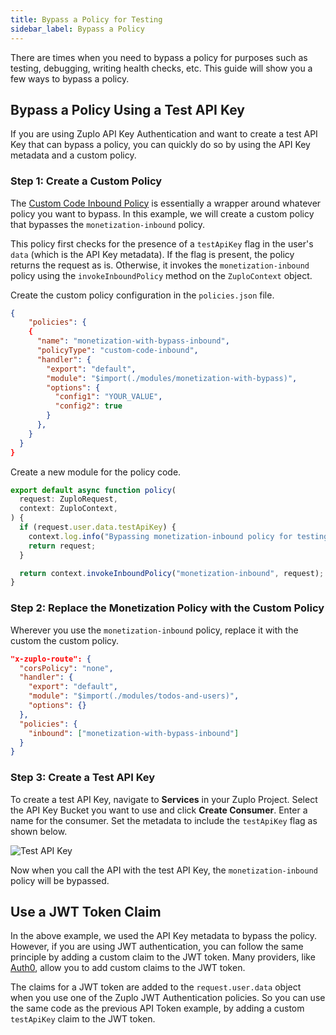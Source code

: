 ```yaml
---
title: Bypass a Policy for Testing
sidebar_label: Bypass a Policy
---
```


There are times when you need to bypass a policy for purposes such as testing,
debugging, writing health checks, etc. This guide will show you a few ways to
bypass a policy.

## Bypass a Policy Using a Test API Key

If you are using Zuplo API Key Authentication and want to create a test API Key
that can bypass a policy, you can quickly do so by using the API Key metadata
and a custom policy.

### Step 1: Create a Custom Policy

The
[Custom Code Inbound Policy](/docs/policies/custom-code-inbound#writing-a-policy)
is essentially a wrapper around whatever policy you want to bypass. In this
example, we will create a custom policy that bypasses the `monetization-inbound`
policy.

This policy first checks for the presence of a `testApiKey` flag in the user's
`data` (which is the API Key metadata). If the flag is present, the policy
returns the request as is. Otherwise, it invokes the `monetization-inbound`
policy using the `invokeInboundPolicy` method on the `ZuploContext` object.

Create the custom policy configuration in the `policies.json` file.

```json title="config/policies.json"
{
    "policies": {
    {
      "name": "monetization-with-bypass-inbound",
      "policyType": "custom-code-inbound",
      "handler": {
        "export": "default",
        "module": "$import(./modules/monetization-with-bypass)",
        "options": {
          "config1": "YOUR_VALUE",
          "config2": true
        }
      },
    }
  }
}
```

Create a new module for the policy code.

```ts title="modules/monetization-with-bypass.ts"
export default async function policy(
  request: ZuploRequest,
  context: ZuploContext,
) {
  if (request.user.data.testApiKey) {
    context.log.info("Bypassing monetization-inbound policy for testing.");
    return request;
  }

  return context.invokeInboundPolicy("monetization-inbound", request);
}
```

### Step 2: Replace the Monetization Policy with the Custom Policy

Wherever you use the `monetization-inbound` policy, replace it with the custom
the custom policy.

```json title="config/routes.oas.json"
"x-zuplo-route": {
  "corsPolicy": "none",
  "handler": {
    "export": "default",
    "module": "$import(./modules/todos-and-users)",
    "options": {}
  },
  "policies": {
    "inbound": ["monetization-with-bypass-inbound"]
  }
}
```

### Step 3: Create a Test API Key

To create a test API Key, navigate to **Services** in your Zuplo Project. Select
the API Key Bucket you want to use and click **Create Consumer**. Enter a name
for the consumer. Set the metadata to include the `testApiKey` flag as shown
below.

![Test API Key](../../public/media/bypass-policy-for-testing/image.png)

Now when you call the API with the test API Key, the `monetization-inbound`
policy will be bypassed.

## Use a JWT Token Claim

In the above example, we used the API Key metadata to bypass the policy.
However, if you are using JWT authentication, you can follow the same principle
by adding a custom claim to the JWT token. Many providers, like
[Auth0](https://auth0.com/docs/secure/tokens/json-web-tokens/create-custom-claims),
allow you to add custom claims to the JWT token.

The claims for a JWT token are added to the `request.user.data` object when you
use one of the Zuplo JWT Authentication policies. So you can use the same code
as the previous API Token example, by adding a custom `testApiKey` claim to the
JWT token.
